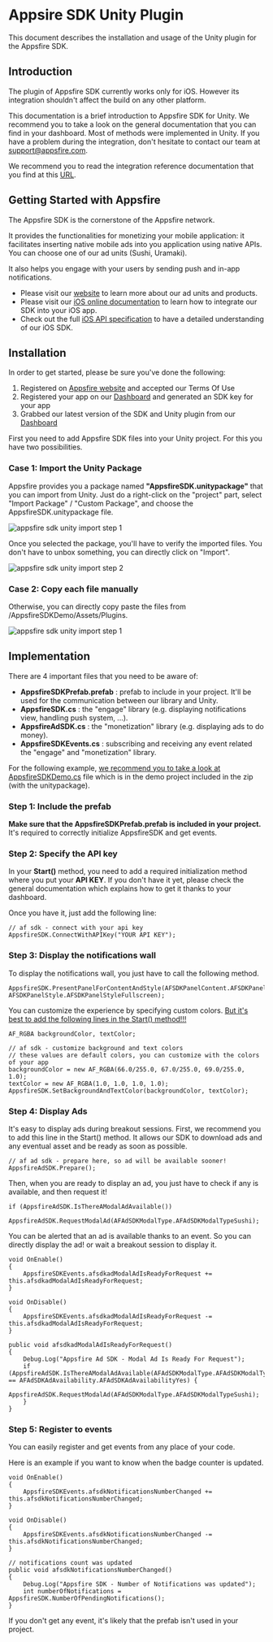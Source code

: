 Appsire SDK Unity Plugin
================
This document describes the installation and usage of the Unity plugin for the Appsfire SDK.

## Introduction
The plugin of Appsfire SDK currently works only for iOS. However its integration shouldn't affect the build on any other platform.

This documentation is a brief introduction to Appsfire SDK for Unity. We recommend you to take a look on the general documentation that you can find in your dashboard. Most of methods were implemented in Unity. If you have a problem during the integration, don't hesitate to contact our team at <a href="mailto:support@appsfire.com">support@appsfire.com</a>.

We recommend you to read the integration reference documentation that you find at this [URL](http://docs.appsfire.com/).

## Getting Started with Appsfire
The Appsfire SDK is the cornerstone of the Appsfire network.

It provides the functionalities for monetizing your mobile application: it facilitates inserting native mobile ads into you application using native APIs.
You can choose one of our ad units (Sushi, Uramaki).

It also helps you engage with your users by sending push and in-app notifications.

- Please visit our [website](http://appsfire.com) to learn more about our ad units and products.<br />
- Please visit our [iOS online documentation](http://docs.appsfire.com/sdk/ios/integration-reference/Introduction) to learn how to integrate our SDK into your iOS app.<br />
- Check out the full [iOS API specification](http://docs.appsfire.com/sdk/ios/api-reference/) to have a detailed understanding of our iOS SDK.

## Installation

In order to get started, please be sure you've done the following:

1. Registered on [Appsfire website](http://www.appsfire.com/) and accepted our Terms Of Use
2. Registered your app on our [Dashboard](http://dashboard.appsfire.com/) and generated an SDK key for your app
3. Grabbed our latest version of the SDK and Unity plugin from our [Dashboard](http://dashboard.appsfire.com/app/doc)

First you need to add Appsfire SDK files into your Unity project. For this you have two possibilities.

### Case 1: Import the Unity Package
Appsfire provides you a package named **"AppsfireSDK.unitypackage"** that you can import from Unity. Just do a right-click on the "project" part, select "Import Package" / "Custom Package", and choose the AppsfireSDK.unitypackage file.

![appsfire sdk unity import step 1](./images/unity-plugin-import-package-step1.png)

Once you selected the package, you'll have to verify the imported files. You don't have to unbox 
something, you can directly click on "Import".

![appsfire sdk unity import step 2](./images/unity-plugin-import-package-step2.png)

  
### Case 2: Copy each file manually

Otherwise, you can directly copy paste the files from /AppsfireSDKDemo/Assets/Plugins.

![appsfire sdk unity import step 1](./images/unity-plugin-import-manually.png)
  
## Implementation
There are 4 important files that you need to be aware of:

* **AppsfireSDKPrefab.prefab** : prefab to include in your project. It'll be used for the communication between our library and Unity.
* **AppsfireSDK.cs** : the "engage" library (e.g. displaying notifications view, handling push system, ...).
* **AppsfireAdSDK.cs** : the "monetization" library (e.g. displaying ads to do money).
* **AppsfireSDKEvents.cs** : subscribing and receiving any event related the "engage" and "monetization" library.

For the following example, <u>we recommend you to take a look at AppsfireSDKDemo.cs</u> file which is in the demo project included in the zip (with the unitypackage).

### Step 1: Include the prefab
**Make sure that the AppsfireSDKPrefab.prefab is included in your project.** It's required to correctly initialize AppsfireSDK and get events.

### Step 2: Specify the API key
In your **Start()** method, you need to add a required initialization method where you put your **API KEY**. If you don't have it yet, please check the general documentation which explains how to get it thanks to your dashboard.

Once you have it, just add the following line:

	// af sdk - connect with your api key
	AppsfireSDK.ConnectWithAPIKey("YOUR API KEY");
	
### Step 3: Display the notifications wall
To display the notifications wall, you just have to call the following method.

	AppsfireSDK.PresentPanelForContentAndStyle(AFSDKPanelContent.AFSDKPanelContentDefault, AFSDKPanelStyle.AFSDKPanelStyleFullscreen);

You can customize the experience by specifying custom colors. <u>But it's best to add the following lines in the Start() method!!!</u>

	AF_RGBA backgroundColor, textColor;
	
	// af sdk - customize background and text colors
	// these values are default colors, you can customize with the colors of your app
	backgroundColor = new AF_RGBA(66.0/255.0, 67.0/255.0, 69.0/255.0, 1.0);
	textColor = new AF_RGBA(1.0, 1.0, 1.0, 1.0);
	AppsfireSDK.SetBackgroundAndTextColor(backgroundColor, textColor);
	
### Step 4: Display Ads
It's easy to display ads during breakout sessions.
First, we recommend you to add this line in the Start() method. It allows our SDK to download ads and any eventual asset and be ready as soon as possible.

	// af ad sdk - prepare here, so ad will be available sooner!
	AppsfireAdSDK.Prepare();
	
Then, when you are ready to display an ad, you just have to check if any is available, and then request it!

	if (AppsfireAdSDK.IsThereAModalAdAvailable())
		AppsfireAdSDK.RequestModalAd(AFAdSDKModalType.AFAdSDKModalTypeSushi);

You can be alerted that an ad is available thanks to an event. So you can directly display the ad! or wait a breakout session to display it.

	void OnEnable()
	{
		AppsfireSDKEvents.afsdkadModalAdIsReadyForRequest += this.afsdkadModalAdIsReadyForRequest;
	}
	
	void OnDisable()
	{
		AppsfireSDKEvents.afsdkadModalAdIsReadyForRequest -= this.afsdkadModalAdIsReadyForRequest;
	}
	
	public void afsdkadModalAdIsReadyForRequest()
	{
		Debug.Log("Appsfire Ad SDK - Modal Ad Is Ready For Request");
		if (AppsfireAdSDK.IsThereAModalAdAvailable(AFAdSDKModalType.AFAdSDKModalTypeUraMaki) == AFAdSDKAdAvailability.AFAdSDKAdAvailabilityYes) {
			AppsfireAdSDK.RequestModalAd(AFAdSDKModalType.AFAdSDKModalTypeSushi);
		}
	}

### Step 5: Register to events
You can easily register and get events from any place of your code.

Here is an example if you want to know when the badge counter is updated.

	void OnEnable()
	{
		AppsfireSDKEvents.afsdkNotificationsNumberChanged += this.afsdkNotificationsNumberChanged;
	}
	
	void OnDisable()
	{
		AppsfireSDKEvents.afsdkNotificationsNumberChanged -= this.afsdkNotificationsNumberChanged;
	}
	
	// notifications count was updated
	public void afsdkNotificationsNumberChanged()
	{
		Debug.Log("Appsfire SDK - Number of Notifications was updated");
		int numberOfNotifications = AppsfireSDK.NumberOfPendingNotifications();
	}
	
If you don't get any event, it's likely that the prefab isn't used in your project.

